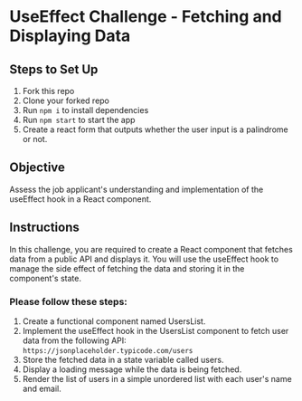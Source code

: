 # UseEffect Challenge - Fetching and Displaying Data

## Steps to Set Up

1. Fork this repo
2. Clone your forked repo
3. Run `npm i` to install dependencies
4. Run `npm start` to start the app
5. Create a react form that outputs whether the user input is a palindrome or not.

## Objective

Assess the job applicant's understanding and implementation of the useEffect hook in a React component.

## Instructions

In this challenge, you are required to create a React component that fetches data from a public API and displays it. You will use the useEffect hook to manage the side effect of fetching the data and storing it in the component's state.

### Please follow these steps:

1. Create a functional component named UsersList.
2. Implement the useEffect hook in the UsersList component to fetch user data from the following API: `https://jsonplaceholder.typicode.com/users`
3. Store the fetched data in a state variable called users.
4. Display a loading message while the data is being fetched.
5. Render the list of users in a simple unordered list with each user's name and email.
